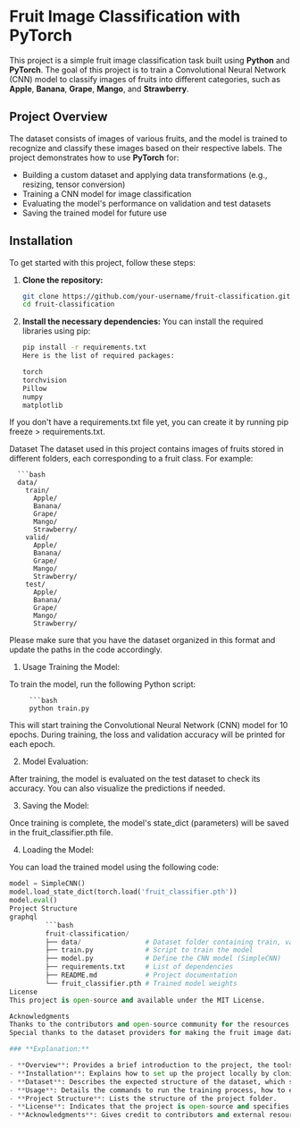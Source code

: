 
# Fruit Image Classification with PyTorch

This project is a simple fruit image classification task built using **Python** and **PyTorch**. The goal of this project is to train a Convolutional Neural Network (CNN) model to classify images of fruits into different categories, such as **Apple**, **Banana**, **Grape**, **Mango**, and **Strawberry**.

## Project Overview

The dataset consists of images of various fruits, and the model is trained to recognize and classify these images based on their respective labels. The project demonstrates how to use **PyTorch** for:

- Building a custom dataset and applying data transformations (e.g., resizing, tensor conversion)
- Training a CNN model for image classification
- Evaluating the model's performance on validation and test datasets
- Saving the trained model for future use

## Installation

To get started with this project, follow these steps:

1. **Clone the repository:**

   ```bash
   git clone https://github.com/your-username/fruit-classification.git
   cd fruit-classification
2. **Install the necessary dependencies:**
You can install the required libraries using pip:
     ```bash
     pip install -r requirements.txt
     Here is the list of required packages:

   torch
   torchvision
   Pillow
   numpy
   matplotlib

If you don't have a requirements.txt file yet, you can create it by running pip freeze > requirements.txt.

Dataset
The dataset used in this project contains images of fruits stored in different folders, each corresponding to a fruit class. For example:

      ```bash
      data/
        train/
          Apple/
          Banana/
          Grape/
          Mango/
          Strawberry/
        valid/
          Apple/
          Banana/
          Grape/
          Mango/
          Strawberry/
        test/
          Apple/
          Banana/
          Grape/
          Mango/
          Strawberry/
Please make sure that you have the dataset organized in this format and update the paths in the code accordingly.

1. Usage
Training the Model:

To train the model, run the following Python script:

         ```bash
         python train.py
This will start training the Convolutional Neural Network (CNN) model for 10 epochs. During training, the loss and validation accuracy will be printed for each epoch.

2. Model Evaluation:

After training, the model is evaluated on the test dataset to check its accuracy. You can also visualize the predictions if needed.

3. Saving the Model:

Once training is complete, the model's state_dict (parameters) will be saved in the fruit_classifier.pth file.

4. Loading the Model:

You can load the trained model using the following code:

```python
model = SimpleCNN()
model.load_state_dict(torch.load('fruit_classifier.pth'))
model.eval()
Project Structure
graphql
         ```bash
         fruit-classification/
         ├── data/                # Dataset folder containing train, valid, test data
         ├── train.py             # Script to train the model
         ├── model.py             # Define the CNN model (SimpleCNN)
         ├── requirements.txt     # List of dependencies
         ├── README.md            # Project documentation
         └── fruit_classifier.pth # Trained model weights
License
This project is open-source and available under the MIT License.

Acknowledgments
Thanks to the contributors and open-source community for the resources and libraries that made this project possible.
Special thanks to the dataset providers for making the fruit image dataset available.

### **Explanation:**

- **Overview**: Provides a brief introduction to the project, the tools and libraries used, and the objective.
- **Installation**: Explains how to set up the project locally by cloning the repository and installing dependencies.
- **Dataset**: Describes the expected structure of the dataset, which should be organized into subfolders for training, validation, and testing.
- **Usage**: Details the commands to run the training process, how to evaluate the model, and how to save/load the trained model.
- **Project Structure**: Lists the structure of the project folder.
- **License**: Indicates that the project is open-source and specifies the license (MIT in this case).
- **Acknowledgments**: Gives credit to contributors and external resources.
